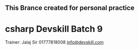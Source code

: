 This Brance created for personal practice
-----------------------------------------
# csharp Devskill Batch 9
Trainer: Jalaj Sir
01777818008
info@devskill.com


